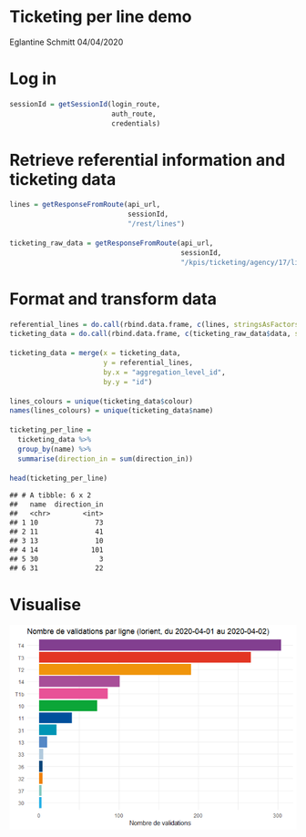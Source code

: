 Ticketing per line demo
================
Eglantine Schmitt
04/04/2020

# Log in

``` r
sessionId = getSessionId(login_route, 
                         auth_route, 
                         credentials)
```

# Retrieve referential information and ticketing data

``` r
lines = getResponseFromRoute(api_url,
                             sessionId,
                             "/rest/lines")

ticketing_raw_data = getResponseFromRoute(api_url,
                                          sessionId,
                                          "/kpis/ticketing/agency/17/line?aggregated_by_time=false&included_date_perimeters=2020-03-26_2020-04-02_1111111&excluded_date_perimeters=&ticket_type_id=all")
```

# Format and transform data

``` r
referential_lines = do.call(rbind.data.frame, c(lines, stringsAsFactors = F))
ticketing_data = do.call(rbind.data.frame, c(ticketing_raw_data$data, stringsAsFactors = F))

ticketing_data = merge(x = ticketing_data, 
                       y = referential_lines,
                       by.x = "aggregation_level_id", 
                       by.y = "id")

lines_colours = unique(ticketing_data$colour)
names(lines_colours) = unique(ticketing_data$name)

ticketing_per_line = 
  ticketing_data %>%
  group_by(name) %>%
  summarise(direction_in = sum(direction_in))

head(ticketing_per_line)
```

    ## # A tibble: 6 x 2
    ##   name  direction_in
    ##   <chr>        <int>
    ## 1 10              73
    ## 2 11              41
    ## 3 13              10
    ## 4 14             101
    ## 5 30               3
    ## 6 31              22

# Visualise

![](ticketing_by_line_sample_files/figure-gfm/unnamed-chunk-4-1.png)<!-- -->

